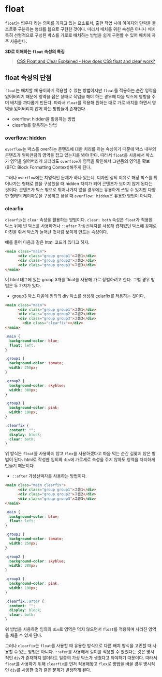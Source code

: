 # float

`float`는 띄우다 라는 의미를 가지고 있는 요소로서, 출판 작업 시에 이미지와 단락을 물 흐르듯 구분하는 형태를 웹으로 구현한 것이다. 따라서 배치를 위한 속성은 아니나 배치 특히 선형적으로 구성된 박스를 가로로 배치하는 방법을 쉽게 구현할 수 있어 배치에 자주 사용한다.

**3D로 이해하는 `float` 속성의 특징**

> [CSS Float and Clear Explained - How does CSS float and clear work?](https://youtu.be/xara4Z1b18I)



## float 속성의 단점

`float`는 배치할 때 용이하게 적용할 수 있는 방법이지만 `float`를 적용하는 순간 영역을 잃어버리기 때문에 영역을 잡은 상태로 작업을 해야 하는 경우에 다음 박스에 영향을 주며 배치를 까다롭게 만든다. 따라서 `float`를 적용해 원하는 대로 가로 배치를 하면서 영역을 잃어버리지 않게 하는 방법들이 존재한다.

* overflow: hidden을 활용하는 방법
* clearfix를 활용하는 방법



### overflow: hidden

`overflow`는 박스를 over하는 콘텐츠에 대한 처리를 하는 속성이기 때문에 박스 내부의 콘텐츠가 얼마만큼의 영역을 잡고 있는지를 봐야 한다. 따라서 `float`를 사용해서 박스가 영역을 잃어버리게 되더라도 `overflow`가 영역을 확인해서 그만큼의 영역을 확보(BFC: Block Formatting Context)해주게 된다.

그러나 `overflow`에는 치명적인 문제가 하나 있는데, 디자인 상의 이유로 해당 박스를 튀어나가는 형태로 웹을 구성했을 때 hidden 처리가 되어 콘텐츠가 보이지 않게 된다는 것이다. 콘텐츠가 박스 밖으로 튀어나가지 않을 경우에는 유용하게 쓰일 수 있지만 다양한 형태의 레이아웃을 구성하고 싶을 때 `overflow: hidden`은 유용한 방법이 아니다.



### clearfix

`clearfix`는 `clear` 속성을 활용하는 방법이다. `clear: both` 속성은 `float`가 적용된 박스 뒤에 빈 박스를 사용하거나 `::after` 가상선택자를 사용해 겹쳐있던 박스에 강제로 마진을 줘서 박스가 늘어난 것처럼 보이게 만드는 속성이다.

예를 들어 다음과 같은 html 코드가 있다고 하자.

```html
<main class="main">
      <div class="group group1">그룹1</div>
      <div class="group group2">그룹2</div>
      <div class="group group3">그룹3</div>
</main>
```

이 html 태그에 있는 group 3개를 float를 사용해 가로 정렬하려고 한다. 그럴 경우 방법은 두 가지가 있다.

* group3 박스 다음에 임의의 div 박스를 생성해 celarfix를 적용하는 것이다.

```html
<main class="main">
      <div class="group group1">그룹1</div>
      <div class="group group2">그룹2</div>
      <div class="group group3">그룹3</div>
  		<div class="clearfix"></div>
</main>
```

```css
.main {
  background-color: blue;
  float: left;
}

.group1 {
  background-color: tomato;
  width: 250px;
}

.group2 {
  background-color: skyblue;
  width: 380px;
}

.group3 {
  background-color: pink;
  width: 190px;
}

.clearfix {
  content: "";
  display: block;
  clear: both;
}
```

위 방식은 `float`를 사용하지 않고 `flex`를 사용하겠다고 마음 먹는 순간 걸맞지 않은 방법이 된다. html로 작성한 임의의 `div`에 가로세로 속성을 주지 않아도 영역을 차지하게 만들기 때문이다.



* `::after` 가상선택자를 사용하는 방법이다.

```html
<main class="main clearfix">
      <div class="group group1">그룹1</div>
      <div class="group group2">그룹2</div>
      <div class="group group3">그룹3</div>
</main>
```

```css
.main {
  background-color: blue;
  float: left;
}

.group1 {
  background-color: tomato;
  width: 250px;
}

.group2 {
  background-color: skyblue;
  width: 380px;
}

.group3 {
  background-color: pink;
  width: 190px;
}

.clearfix::after {
  content: "";
  display: block;
  clear: both;
}
```

위 방법을 사용하면 임의의 `div`로 영역은 먹지 않으면서 `float`를 적용하며 사라진 영역을 채울 수 있게 된다.

그러나 `clearfix`는 `float`를 사용할 때 유용한 방식으로 다른 배치 방식을 고민할 때 사용할 수 있는 방법은 아니다. `::afer`를 사용해서 길이를 적용할 수 있었다는 것은 명시적인 `div`가 존재하지 않더라도 일종의 가상 박스가 생겼다고 봐야하기 때문이다. 따라서 `float`를 사용하기 위해 `clearfix`를 먼저 적용해놓고 `flex`로 방법을 바꿀 경우 명시적인 `div`를 사용한 것과 같은 문제가 발생하게 된다.